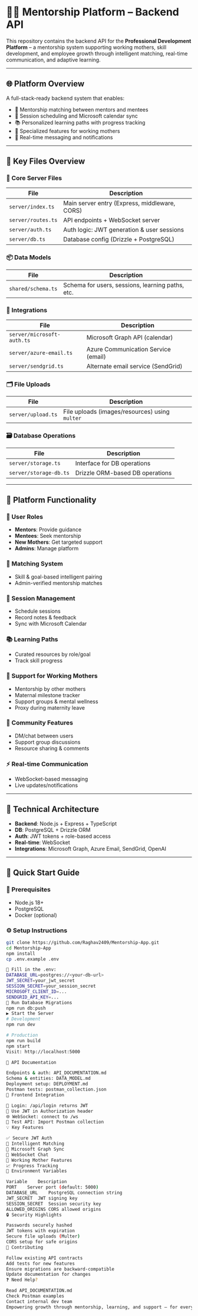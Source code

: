 # 👩‍💼 Mentorship Platform – Backend API

This repository contains the backend API for the **Professional Development Platform** – a mentorship system supporting working mothers, skill development, and employee growth through intelligent matching, real-time communication, and adaptive learning.

---

## 🌐 Platform Overview

A full-stack-ready backend system that enables:

- 🔗 Mentorship matching between mentors and mentees
- 📅 Session scheduling and Microsoft calendar sync
- 📚 Personalized learning paths with progress tracking
- 🤱 Specialized features for working mothers
- 💬 Real-time messaging and notifications

---

## 📁 Key Files Overview

### 🔧 Core Server Files
| File | Description |
|------|-------------|
| `server/index.ts` | Main server entry (Express, middleware, CORS) |
| `server/routes.ts` | API endpoints + WebSocket server |
| `server/auth.ts` | Auth logic: JWT generation & user sessions |
| `server/db.ts` | Database config (Drizzle + PostgreSQL) |

### 📦 Data Models
| File | Description |
|------|-------------|
| `shared/schema.ts` | Schema for users, sessions, learning paths, etc. |

### 🔌 Integrations
| File | Description |
|------|-------------|
| `server/microsoft-auth.ts` | Microsoft Graph API (calendar) |
| `server/azure-email.ts` | Azure Communication Service (email) |
| `server/sendgrid.ts` | Alternate email service (SendGrid) |

### 🗂 File Uploads
| File | Description |
|------|-------------|
| `server/upload.ts` | File uploads (images/resources) using `multer` |

### 🗃 Database Operations
| File | Description |
|------|-------------|
| `server/storage.ts` | Interface for DB operations |
| `server/storage-db.ts` | Drizzle ORM-based DB operations |

---

## 🎯 Platform Functionality

### 👥 User Roles
- **Mentors**: Provide guidance
- **Mentees**: Seek mentorship
- **New Mothers**: Get targeted support
- **Admins**: Manage platform

### 🔄 Matching System
- Skill & goal-based intelligent pairing
- Admin-verified mentorship matches

### 📅 Session Management
- Schedule sessions
- Record notes & feedback
- Sync with Microsoft Calendar

### 📚 Learning Paths
- Curated resources by role/goal
- Track skill progress

### 🤱 Support for Working Mothers
- Mentorship by other mothers
- Maternal milestone tracker
- Support groups & mental wellness
- Proxy during maternity leave

### 💬 Community Features
- DM/chat between users
- Support group discussions
- Resource sharing & comments

### ⚡ Real-time Communication
- WebSocket-based messaging
- Live updates/notifications

---

## 🧱 Technical Architecture

- **Backend**: Node.js + Express + TypeScript
- **DB**: PostgreSQL + Drizzle ORM
- **Auth**: JWT tokens + role-based access
- **Real-time**: WebSocket
- **Integrations**: Microsoft Graph, Azure Email, SendGrid, OpenAI

---

## 🚀 Quick Start Guide

### 🔑 Prerequisites

- Node.js 18+
- PostgreSQL
- Docker (optional)

### ⚙️ Setup Instructions

```bash
git clone https://github.com/Raghav2409/Mentorship-App.git
cd Mentorship-App
npm install
cp .env.example .env

🔐 Fill in the .env:
DATABASE_URL=postgres://<your-db-url>
JWT_SECRET=your_jwt_secret
SESSION_SECRET=your_session_secret
MICROSOFT_CLIENT_ID=...
SENDGRID_API_KEY=...
🧱 Run Database Migrations
npm run db:push
▶️ Start the Server
# Development
npm run dev

# Production
npm run build
npm start
Visit: http://localhost:5000

📘 API Documentation

Endpoints & auth: API_DOCUMENTATION.md
Schema & entities: DATA_MODEL.md
Deployment setup: DEPLOYMENT.md
Postman tests: postman_collection.json
🧩 Frontend Integration

🔐 Login: /api/login returns JWT
🧾 Use JWT in Authorization header
🌐 WebSocket: connect to /ws
🧪 Test API: Import Postman collection
💡 Key Features

✅ Secure JWT Auth
🧠 Intelligent Matching
📅 Microsoft Graph Sync
💬 WebSocket Chat
🤱 Working Mother Features
📈 Progress Tracking
🔧 Environment Variables

Variable	Description
PORT	Server port (default: 5000)
DATABASE_URL	PostgreSQL connection string
JWT_SECRET	JWT signing key
SESSION_SECRET	Session security key
ALLOWED_ORIGINS	CORS allowed origins
🔒 Security Highlights

Passwords securely hashed
JWT tokens with expiration
Secure file uploads (Multer)
CORS setup for safe origins
🤝 Contributing

Follow existing API contracts
Add tests for new features
Ensure migrations are backward-compatible
Update documentation for changes
❓ Need Help?

Read API_DOCUMENTATION.md
Check Postman examples
Contact internal dev team
Empowering growth through mentorship, learning, and support – for every professional, especially working mothers.
